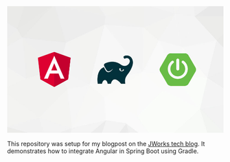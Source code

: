 ![angular-spring-boot-gradle-banner](angular-gradle-spring-boot.jpg)

This repository was setup for my blogpost on the [JWorks tech blog](https://ordina-jworks.github.io/architecture/2018/10/12/spring-boot-angular-gradle.html). 
It demonstrates how to integrate Angular in Spring Boot using Gradle.

